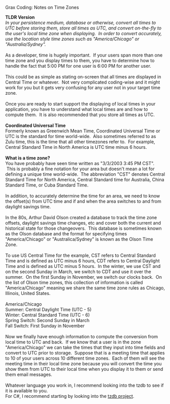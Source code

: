 Grax Coding: Notes on Time Zones

<b>TLDR Version</b><br />
<i>In your persistence medium, database or otherwise, convert all times to UTC before storing them, store all times as UTC, and convert on-the-fly to the user's local time zone when displaying. &nbsp;In order to convert accurately, use the location style time zones such as "America/Chicago" or "Australia/Sydney".</i><br />
<br />
As a developer, time is hugely important. &nbsp;If your users span more than one time zone and you display times to them, you have to determine how to handle the fact that 5:00 PM for one user is 6:00 PM for another user.<br />
<br />
This could be as simple as stating on-screen that all times are displayed in Central Time or whatever. &nbsp;Not very complicated coding-wise and it might work for you but it gets very confusing for any user not in your target time zone.<br />
<br />
Once you are ready to start support the displaying of local times in your application, you have to understand what local times are and how to compute them. &nbsp;It is also recommended that you store all times as UTC. <br />
<br />
<b>Coordinated&nbsp;Universal Time</b><br />
Formerly known as Greenwich Mean Time, Coordinated&nbsp;Universal Time or UTC is the standard for time world-wide. &nbsp;Also sometimes referred to as Zulu time, this is the time that all other timezones refer to. &nbsp;For example, Central Standard Time in North America is UTC time minus 6 hours.<br />
<br />
<b>What is a time zone?</b><br />
You have probably have seen time written as "3/3/2003 3:45 PM CST". &nbsp;This is probably a fine notation for your area but doesn't mean a lot for defining a unique time world-wide. &nbsp;The abbreviation "CST" denotes Central Standard Time for North America, Central Standard time for Australia, China Standard Time, or Cuba Standard Time. <br />
<br />
In addition, to accurately determine the time for an area, we need to know the offset(s) from UTC time and if and when the area switches to and from daylight savings time.<br />
<br />
In the 80s, Arthur David Olson created a database to track the time zone offsets, daylight savings time changes, etc and cover both the current and historical state for those changeovers. &nbsp;This database is sometimes known as the Olson database and the format for specifying times "America/Chicago" or "Australica/Sydney" is known as the Olson Time Zone.<br />
<br />
To use US Central Time for the example, CST refers to Central Standard Time and is defined as UTC minus 6 hours, CDT refers to Central Daylight Time and is defined as UTC minus 5 hours. &nbsp;In the winter, we use CST and on the second Sunday in March, we switch to CDT and use it over the summer. &nbsp;On the first Sunday in November, we switch our clocks back. &nbsp;On the list of Olson time zones, this collection of information is called "America/Chicago" meaning we share the same time zone rules as Chicago, Illinois, United States.<br />
<br />
America/Chicago<br />
Summer: Central Daylight Time (UTC - 5)<br />
Winter: Central Standard Time (UTC - 6)<br />
Spring Switch: Second Sunday in March<br />
Fall Switch: First Sunday in November<br />
<br />
Now we finally have enough information to compute the conversion from local time to UTC and back. &nbsp;If we know that a user is in the zone "America/Chicago" we can take the times that they input into time fields and convert to UTC prior to storage. &nbsp;Suppose that is a meeting time that applies to 10 of your users across 10 different time zones. &nbsp;Each of them will see the meeting time in their local time zone because you will convert the time you show them from UTC to their local time when you display it to them or send them email messages.<br />
<br />
Whatever language you work in, I recommend looking into the tzdb to see if it is available to you.<br />
For C#, I recommend starting by looking into the <a href="https://github.com/appease/TimeZoneDb">tzdb project</a>.<br />
